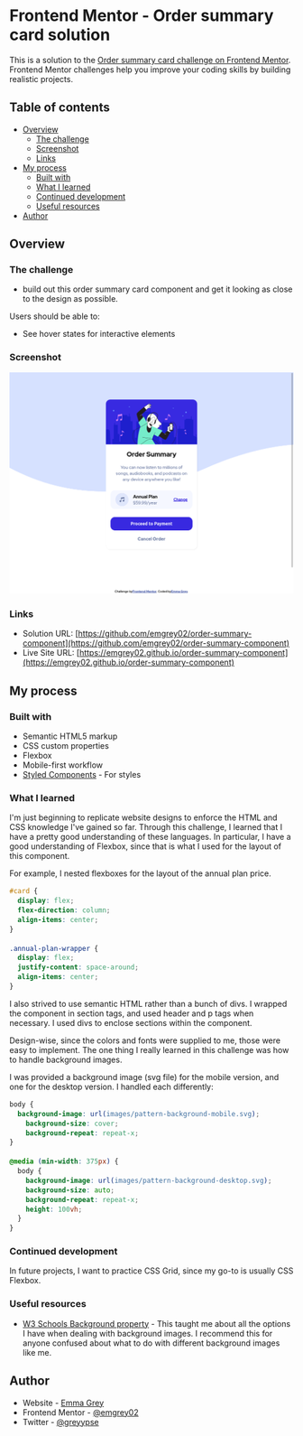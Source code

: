 # Frontend Mentor - Order summary card solution

This is a solution to the [Order summary card challenge on Frontend Mentor](https://www.frontendmentor.io/challenges/order-summary-component-QlPmajDUj). Frontend Mentor challenges help you improve your coding skills by building realistic projects. 

## Table of contents

- [Overview](#overview)
  - [The challenge](#the-challenge)
  - [Screenshot](#screenshot)
  - [Links](#links)
- [My process](#my-process)
  - [Built with](#built-with)
  - [What I learned](#what-i-learned)
  - [Continued development](#continued-development)
  - [Useful resources](#useful-resources)
- [Author](#author)

## Overview

### The challenge

- build out this order summary card component and get it looking as close to the design as possible.

Users should be able to:

- See hover states for interactive elements

### Screenshot

![](images/order-component-screenshot.png)

### Links

- Solution URL: [https://github.com/emgrey02/order-summary-component](https://github.com/emgrey02/order-summary-component)
- Live Site URL: [https://emgrey02.github.io/order-summary-component](https://emgrey02.github.io/order-summary-component)

## My process

### Built with

- Semantic HTML5 markup
- CSS custom properties
- Flexbox
- Mobile-first workflow
- [Styled Components](https://styled-components.com/) - For styles


### What I learned

I'm just beginning to replicate website designs to enforce the HTML and CSS knowledge I've gained so far. Through this challenge, I learned that I have a pretty good understanding of these languages. 
In particular, I have a good understanding of Flexbox, since that is what I used for the layout of this component. 

For example, I nested flexboxes for the layout of the annual plan price.

```css
#card {
  display: flex;
  flex-direction: column;
  align-items: center;
}

.annual-plan-wrapper {
  display: flex;
  justify-content: space-around;
  align-items: center;
}
```
I also strived to use semantic HTML rather than a bunch of divs. I wrapped the component in section tags, and used header and p tags when necessary. I used divs to enclose sections within the component.

Design-wise, since the colors and fonts were supplied to me, those were easy to implement. The one thing I really learned in this challenge was how to handle background images. 

I was provided a background image (svg file) for the mobile version, and one for the desktop version. I handled each differently:

```css
body {
  background-image: url(images/pattern-background-mobile.svg);
    background-size: cover;
    background-repeat: repeat-x;
}

@media (min-width: 375px) {
  body {
    background-image: url(images/pattern-background-desktop.svg);
    background-size: auto;
    background-repeat: repeat-x;
    height: 100vh;
  }
}
```


### Continued development

In future projects, I want to practice CSS Grid, since my go-to is usually CSS Flexbox. 

### Useful resources

- [W3 Schools Background property](https://www.w3schools.com/cssref/pr_background-image.asp) - This taught me about all the options I have when dealing with background images. I recommend this for anyone confused about what to do with different background images like me.

## Author

- Website - [Emma Grey](https://emgrey02.github.io)
- Frontend Mentor - [@emgrey02](https://www.frontendmentor.io/profile/emgrey02)
- Twitter - [@greyypse](https://www.twitter.com/greyypse)
